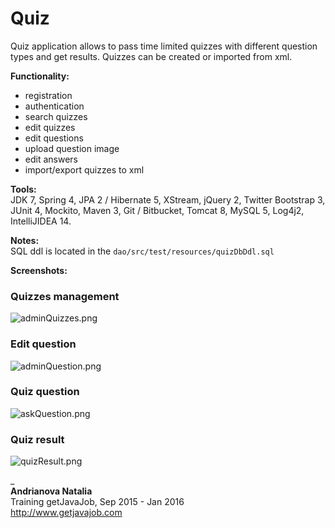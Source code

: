 # Quiz #
Quiz application allows to pass time limited quizzes with different question types and get results. Quizzes can be created or imported from xml.

**Functionality:**

* registration
* authentication
* search quizzes
* edit quizzes
* edit questions
* upload question image
* edit answers
* import/export quizzes to xml


**Tools:**  
JDK 7, Spring 4, JPA 2 / Hibernate 5, XStream, jQuery 2, Twitter Bootstrap 3, JUnit 4, Mockito, Maven 3, Git / Bitbucket,
Tomcat 8, MySQL 5, Log4j2, IntelliJIDEA 14.

**Notes:**  
SQL ddl is located in the `dao/src/test/resources/quizDbDdl.sql`

**Screenshots:**  
### Quizzes management
![adminQuizzes.png](https://bitbucket.org/repo/qqddLM/images/3563887105-adminQuizzes.png)  

### Edit question  
![adminQuestion.png](https://bitbucket.org/repo/qqddLM/images/1080709679-adminQuestion.png)  

### Quiz question  
![askQuestion.png](https://bitbucket.org/repo/qqddLM/images/4042347703-askQuestion.png)

### Quiz result  
![quizResult.png](https://bitbucket.org/repo/qqddLM/images/2484562718-quizResult.png)

_  
**Andrianova Natalia**  
Training getJavaJob, Sep 2015 - Jan 2016  
http://www.getjavajob.com